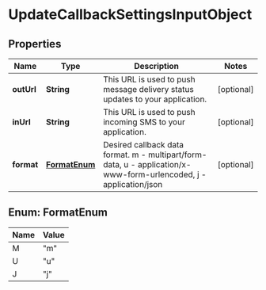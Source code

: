 
# UpdateCallbackSettingsInputObject

## Properties
Name | Type | Description | Notes
------------ | ------------- | ------------- | -------------
**outUrl** | **String** | This URL is used to push message delivery status updates to your application. |  [optional]
**inUrl** | **String** | This URL is used to push incoming SMS to your application. |  [optional]
**format** | [**FormatEnum**](#FormatEnum) | Desired callback data format. m - multipart/form-data, u - application/x-www-form-urlencoded, j - application/json |  [optional]


<a name="FormatEnum"></a>
## Enum: FormatEnum
Name | Value
---- | -----
M | &quot;m&quot;
U | &quot;u&quot;
J | &quot;j&quot;



